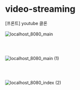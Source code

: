 # video-streaming
 [프론트] youtube 클론
<br>
<br>
![localhost_8080_main](https://github.com/user-attachments/assets/2c643192-edaf-4b02-a3d8-d328b6019c5d)

<br>
<br>

![localhost_8080_main (1)](https://github.com/user-attachments/assets/265300c8-6c71-4517-901a-163782087ff5)

<br>
<br>

![localhost_8080_index (2)](https://github.com/user-attachments/assets/8963829f-a147-4fbe-96f0-535e05e90677)
